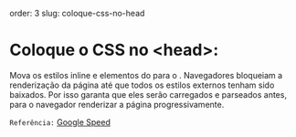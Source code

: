 order: 3
slug: coloque-css-no-head

# Coloque o CSS no &lt;head&gt;:

Mova os estilos inline e elementos <link> do <body> para o <head>. Navegadores bloqueiam a renderização da página até que todos os estilos externos tenham sido baixados. Por isso garanta que eles serão carregados e parseados antes, para o navegador renderizar a página progressivamente.

`Referência:` [Google Speed](http://code.google.com/speed/page-speed/docs/rendering.html#PutCSSInHead)